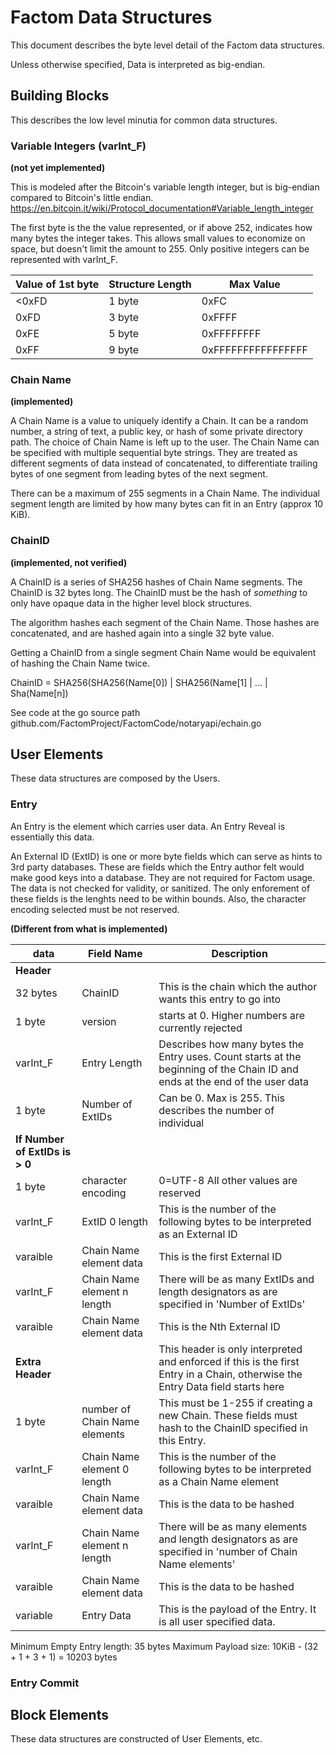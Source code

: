 Factom Data Structures
==========

This document describes the byte level detail of the Factom data structures.

Unless otherwise specified, Data is interpreted as big-endian.

## Building Blocks

This describes the low level minutia for common data structures.

### Variable Integers (varInt_F)
**(not yet implemented)**

This is modeled after the Bitcoin's variable length integer, but is big-endian compared to Bitcoin's little endian.
https://en.bitcoin.it/wiki/Protocol_documentation#Variable_length_integer

The first byte is the the value represented, or if above 252, indicates how many bytes the integer takes. 
This allows small values to economize on space, but doesn't limit the amount to 255.  Only positive integers can be represented with varInt_F.

| Value of 1st byte | Structure Length | Max Value |
| ----------------- | ---------------- | --------- |
| <0xFD | 1 byte | 0xFC |
| 0xFD | 3 byte | 0xFFFF |
| 0xFE | 5 byte | 0xFFFFFFFF |
| 0xFF | 9 byte | 0xFFFFFFFFFFFFFFFF |


### Chain Name
**(implemented)**

A Chain Name is a value to uniquely identify a Chain. It can be a random number, a string of text, a public key, or hash of some private directory path.  The choice of Chain Name is left up to the user. The Chain Name can be specified with multiple sequential byte strings.  They are treated as different segments of data instead of concatenated, to differentiate trailing bytes of one segment from leading bytes of the next segment.

There can be a maximum of 255 segments in a Chain Name.  The individual segment length are limited by how many bytes can fit in an Entry (approx 10 KiB).


### ChainID
**(implemented, not verified)**

A ChainID is a series of SHA256 hashes of Chain Name segments.  The ChainID is 32 bytes long. The ChainID must be the hash of *something* to only have opaque data in the higher level block structures.

The algorithm hashes each segment of the Chain Name.  Those hashes are concatenated, and are hashed again into a single 32 byte value.

Getting a ChainID from a single segment Chain Name would be equivalent of hashing the Chain Name twice.

ChainID = SHA256(SHA256(Name[0]) | SHA256(Name[1] | ... | Sha(Name[n])

See code at the go source path github.com/FactomProject/FactomCode/notaryapi/echain.go


## User Elements

These data structures are composed by the Users.

### Entry

An Entry is the element which carries user data. An Entry Reveal is essentially this data.

An External ID (ExtID) is one or more byte fields which can serve as hints to 3rd party databases.  These are fields which the Entry author felt would make good keys into a database.  They are not required for Factom usage.  The data is not checked for validity, or sanitized.  The only enforement of these fields is the lenghts need to be within bounds.  Also, the character encoding selected must be not reserved.

**(Different from what is implemented)**


| data | Field Name | Description |
| ----------------- | ---------------- | --------------- | 
| **Header** |  | |
| 32 bytes | ChainID | This is the chain which the author wants this entry to go into |
| 1 byte | version | starts at 0.  Higher numbers are currently rejected |
| varInt_F | Entry Length | Describes how many bytes the Entry uses.  Count starts at the beginning of the Chain ID and ends at the end of the user data |
| 1 byte | Number of ExtIDs | Can be 0. Max is 255.  This describes the number of individual  |
| **If Number of ExtIDs is > 0** |  | |
| 1 byte | character encoding | 0=UTF-8  All other values are reserved |
| varInt_F | ExtID 0 length | This is the number of the following bytes to be interpreted as an External ID | 
| varaible | Chain Name element data | This is the first External ID |
| varInt_F | Chain Name element n length | There will be as many ExtIDs and length designators as are specified in 'Number of ExtIDs' | 
| varaible | Chain Name element data | This is the Nth External ID |
| **Extra Header** |  | This header is only interpreted and enforced if this is the first Entry in a Chain, otherwise the Entry Data field starts here |
| 1 byte | number of Chain Name elements  | This must be 1-255 if creating a new Chain.  These fields must hash to the ChainID specified in this Entry. |
| varInt_F | Chain Name element 0 length | This is the number of the following bytes to be interpreted as a Chain Name element | 
| varaible | Chain Name element data | This is the data to be hashed |
| varInt_F | Chain Name element n length | There will be as many elements and length designators as are specified in 'number of Chain Name elements' | 
| varaible | Chain Name element data | This is the data to be hashed |
| variable | Entry Data | This is the payload of the Entry.  It is all user specified data. |

Minimum Empty Entry length: 35 bytes
Maximum Payload size: 10KiB - (32 + 1 + 3 + 1) = 10203 bytes

### Entry Commit


## Block Elements

These data structures are constructed of User Elements, etc.


